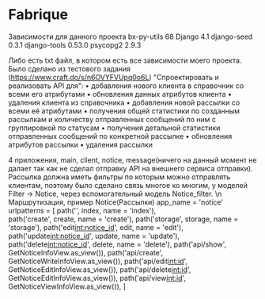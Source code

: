# Fabrique
Зависимости для данного проекта
bx-py-utils     68
Django          4.1
django-seed     0.3.1
django-tools    0.53.0
psycopg2        2.9.3

Либо есть txt файл, в котором есть все зависимости моего проекта.
Было сделано из тестового задания (https://www.craft.do/s/n6OVYFVUpq0o6L) "Спроектировать и реализовать API для":
•
добавления нового клиента в справочник со всеми его атрибутами
•
обновления данных атрибутов клиента
•
удаления клиента из справочника
•
добавления новой рассылки со всеми её атрибутами
•
получения общей статистики по созданным рассылкам и количеству отправленных сообщений по ним с группировкой по статусам
•
получения детальной статистики отправленных сообщений по конкретной рассылке
•
обновления атрибутов рассылки
•
удаления рассылки

4 приложения, main, client, notice, message(ничего на данный момент не далает так как не сделал отправку API на внешнего сервиса отправки).
Рассылка должна иметь фильтры по которым можно отправлять клиентам, поэтому было сделано связь многое ко многим, у моделей Filter -> Notice, через вспомогательный модель Notice_filter.
\n
Маршрутизация, пример Notice(Рассылки)
app_name = 'notice'
urlpatterns = [
    path('', index, name = 'index'),  
    path('create', create, name = 'create'),
    path('storage', storage, name = 'storage'),
    path('edit<int:notice_id>', edit, name = 'edit'),
    path('update<int:notice_id>', update, name = 'update'),
    path('delete<int:notice_id>', delete, name = 'delete'),
    path('api/show', GetNoticeInfoView.as_view()),
    path('api/create', GetNoticeWriteInfoView.as_view()),
    path('api/edit<int:id>', GetNoticeEditInfoView.as_view()),
    path('api/delete<int:id>', GetNoticeEditInfoView.as_view()),
    path('api/view<int:id>', GetNoticeViewInfoView.as_view()),
]
